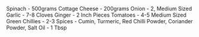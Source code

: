 Spinach - 500grams
Cottage Cheese - 200grams
Onion - 2, Medium Sized
Garlic - 7-8 Cloves
Ginger - 2 Inch Pieces
Tomatoes - 4-5 Medium Sized
Green Chillies - 2-3
Spices - Cumin, Turmeric, Red Chilli Powder, Coriander Powder, Salt
Oil - 1 Tbsp